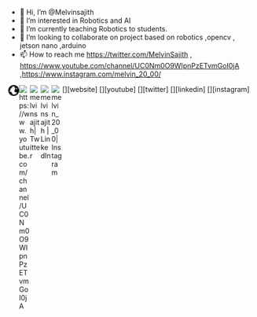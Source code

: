 - 👋 Hi, I’m @Melvinsajith
- 👀 I’m interested in Robotics and AI 
- 🌱 I’m currently teaching Robotics to students.
- 💞️ I’m looking to collaborate on project based on  robotics ,opencv , jetson nano ,arduino
- 📫 How to reach me https://twitter.com/MelvinSajith , https://www.youtube.com/channel/UC0Nm0O9WIpnPzETvmGoI0jA ,https://www.instagram.com/melvin_20_00/

[<img align="left" alt="codeSTACKr.com" width="22px" src="https://raw.githubusercontent.com/iconic/open-iconic/master/svg/globe.svg" />][website]
[<img align="left" alt="https://www.youtube.com/channel/UC0Nm0O9WIpnPzETvmGoI0jA" width="22px" src="https://cdn.jsdelivr.net/npm/simple-icons@v3/icons/youtube.svg" />][youtube]
[<img align="left" alt="melvinsajith| Twitter" width="22px" src="https://cdn.jsdelivr.net/npm/simple-icons@v3/icons/twitter.svg" />][twitter]
[<img align="left" alt="melvinsajith | LinkedIn" width="22px" src="https://cdn.jsdelivr.net/npm/simple-icons@v3/icons/linkedin.svg" />][linkedin]
[<img align="left" alt="melvin_20_00| Instagram" width="22px" src="https://cdn.jsdelivr.net/npm/simple-icons@v3/icons/instagram.svg" />][instagram]

<!---
Melvinsajith/Melvinsajith is a ✨ special ✨ repository because its `README.md` (this file) appears on your GitHub profile.
You can click the Preview link to take a look at your changes.
--->
